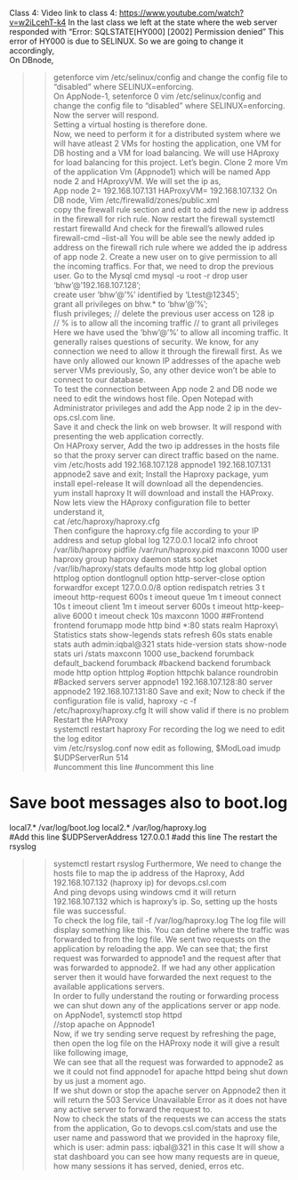 Class 4: 
Video link to class 4: https://www.youtube.com/watch?v=w2iLcehT-k4 
In the last class we left at the state where the web server responded with “Error: SQLSTATE[HY000] 
[2002] Permission denied” 
This error of HY000 is due to SELINUX. So we are going to change it accordingly,  
On DBnode, 
>>getenforce 
>> vim /etc/selinux/config 
and change the config file to “disabled” where SELINUX=enforcing.  
On AppNode-1, 
>>setenforce 0 
>> vim /etc/selinux/config 
and change the config file to “disabled” where SELINUX=enforcing. 
Now the server will respond.   
Setting a virtual hosting is therefore done.  
Now, we need to perform it for a distributed system where we will have atleast 2 VMs for hosting the 
application, one VM for DB hosting and a VM for load balancing. We will use HAproxy for load balancing 
for this project. 
Let’s begin. 
Clone 2 more Vm of the application Vm (Appnode1) which will be named App node 2 and HAproxyVM. 
We will set the ip as,  
App node 2= 192.168.107.131 
HAProxyVM= 192.168.107.132 
On DB node, 
>>Vim /etc/firewalld/zones/public.xml  
copy the firewall rule section and edit to add the new ip address in the firewall for rich rule. 
Now restart the firewall 
>> systemctl restart firewalld 
And check for the firewall’s allowed rules 
>> firewall-cmd –list-all 
You will be able see the newly added ip address on the firewall rich rule where we added the ip address 
of app node 2. 
Create a new user on to give permission to all the incoming traffics. 
For that, we need to drop the previous user. Go to the Mysql cmd 
>> mysql -u root -r 
>> drop user ‘bhw’@’192.168.107.128’;                                  
>> create user ‘bhw’@’%’ identified by ‘Ltest@12345’;    
>> grant all privileges on bhw.* to ‘bhw’@’%’;                    
>> flush privileges; 
// delete the previous user access on 128 ip  
// % is to allow all the incoming traffic 
// to grant all privileges 
Here we have used the ‘bhw’@’%’ to allow all incoming traffic. It generally raises questions of security. 
We know, for any connection we need to allow it through the firewall first. As we have only allowed our 
known IP addresses of the apache web server VMs previously, So, any other device won’t be able to 
connect to our database.  
To test the connection between App node 2 and DB node we need to edit the windows host file. Open 
Notepad with Administrator privileges and add the App node 2 ip in the dev-ops.csl.com line.  
Save it and check the link on web browser. It will respond with presenting the web application correctly.  
On HAProxy server, 
Add the two ip addresses in the hosts file so that the proxy server can direct traffic based on the name. 
>> vim /etc/hosts 
add 192.168.107.128 appnode1 
192.168.107.131 appnode2 
save and exit; 
Install the Haproxy package, 
>> yum install epel-release 
It will download all the dependencies.  
>> yum install haproxy 
It will download and install the HAProxy. 
Now lets view the HAproxy configuration file to better understand it,  
>> cat /etc/haproxy/haproxy.cfg  
Then configure the haproxy.cfg file according to your IP address and setup 
global 
log 127.0.0.1 local2 info 
chroot /var/lib/haproxy 
pidfile /var/run/haproxy.pid 
maxconn 1000 
user haproxy 
group haproxy 
daemon 
stats socket /var/lib/haproxy/stats 
defaults 
mode http 
log global 
option httplog 
option dontlognull 
option http-server-close 
option forwardfor except 127.0.0.0/8 
option redispatch 
retries 3 
t
 imeout http-request 600s 
t
 imeout queue 1m 
t
 imeout connect 10s 
t
 imeout client 1m 
t
 imeout server 600s 
t
 imeout http-keep-alive 6000 
t
 imeout check 10s 
maxconn 1000 
##Frontend 
frontend forumapp 
mode http 
bind *:80 
stats realm Haproxy\ Statistics 
stats show-legends 
stats refresh 60s 
stats enable 
stats auth admin:iqbal@321 
stats hide-version 
stats show-node 
stats uri /stats 
maxconn 1000 
use_backend forumback 
default_backend forumback 
#backend 
backend forumback 
mode http 
option httplog 
#option httpchk 
balance roundrobin 
#Backed servers 
server appnode1 192.168.107.128:80 
server appnode2 192.168.107.131:80 
Save and exit; 
Now to check if the configuration file is valid, 
>>haproxy -c -f /etc/haproxy/haproxy.cfg 
It will show valid if there is no problem  
Restart the HAProxy  
>> systemctl restart haproxy 
For recording the log we need to edit the log editor  
>>vim /etc/rsyslog.conf 
now edit as following, 
$ModLoad imudp  
$UDPServerRun 514  
#uncomment this line 
#uncomment this line 
# Save boot messages also to boot.log 
local7.* /var/log/boot.log 
local2.* /var/log/haproxy.log   
#Add this line 
$UDPServerAddress 127.0.0.1  #add this line 
The restart the rsyslog 
>>systemctl restart rsyslog 
Furthermore, We need to change the hosts file to map the ip address of the Haproxy, 
Add 192.168.107.132 (haproxy ip) for devops.csl.com  
And ping devops using windows cmd it will return 192.168.107.132 which is haproxy’s ip. So, setting up 
the hosts file was successful.  
To check the log file, 
>> tail -f /var/log/haproxy.log 
The log file will display something like this. You can define where the traffic was forwarded to from the 
log file. We sent two requests on the application by reloading the app. We can see that; the first request 
was forwarded to appnode1 and the request after that was forwarded to appnode2. If we had any other 
application server then it would have forwarded the next request to the available applications servers.  
In order to fully understand the routing or forwarding process we can shut down any of the applications 
server or app node.  
on AppNode1, 
>> systemctl stop httpd    
//stop apache on Appnode1  
Now, if we try sending serve request by refreshing the page, then open the log file on the HAProxy node 
it will give a result like following image,  
We can see that all the request was forwarded to appnode2 as we it could not find appnode1 for apache 
httpd being shut down by us just a moment ago.  
If we shut down or stop the apache server on Appnode2 then it will return the 503 Service Unavailable 
Error as it does not have any active server to forward the request to.  
Now to check the stats of the requests we can access the stats from the application, 
Go to devops.csl.com/stats and use the user name and password that we provided in the haproxy file, 
which is user: admin pass: iqbal@321 in this case 
It will show a stat dashboard you can see how many requests are in queue, how many sessions it has 
served, denied, erros etc.  
